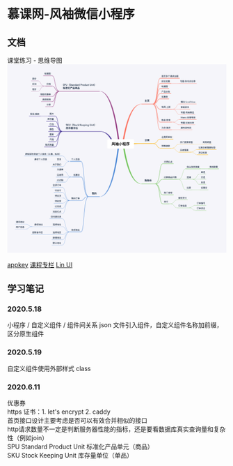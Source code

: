 # 慕课网-风袖微信小程序

## 文档

课堂练习 - 思维导图  
![](doc/风袖小程序.png)

[appkey](http://talelin.unna.com.cn/)
[课程专栏](https://course.talelin.com/lin/sleeve/)
[Lin UI](http://doc.mini.talelin.com/)

## 学习笔记

### 2020.5.18

小程序 / 自定义组件 / 组件间关系
json 文件引入组件，自定义组件名称加前缀，区分原生组件

### 2020.5.19

自定义组件使用外部样式 class

### 2020.6.11

优惠券  
https 证书：1. let's encrypt 2. caddy  
首页接口设计主要考虑是否可以有效合并相似的接口  
http请求数量不一定是判断服务器性能的指标，还是要看数据库真实查询量和复杂性（例如join）  
SPU Standard Product Unit 标准化产品单元（商品）  
SKU Stock Keeping Unit 库存量单位（单品）

